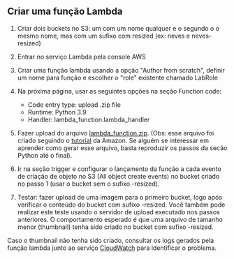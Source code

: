
## Criar uma função Lambda

1. Criar dois buckets no S3: um com um nome qualquer e o segundo o o mesmo nome, mas com um sufixo com resized (ex: neves e neves-resized)
2. Entrar no serviço Lambda pela console AWS
3. Criar uma função lambda usando a opção "Author from scratch", definir um nome para função
e escolher o "role" existente chamado LabRole
6. Na próxima página, usar as seguintes opções na seção Function code:

   - Code entry type: upload .zip file
   - Runtime: Python 3.9
   - Handler: lambda_function.lambda_handler

7. Fazer upload do arquivo [lambda_function.zip]([https://drive.google.com/uc?id=1dK9Al1XuyhF8dkCl5gqjSFY2vtsAhaa5&export=download](https://github.com/tecmx/mx-aws-labs/raw/refs/heads/main/lambda_function.zip)). (Obs: esse arquivo foi criado seguindo o [tutorial](https://docs.aws.amazon.com/lambda/latest/dg/with-s3-tutorial.html#with-s3-tutorial-create-function-package) da Amazon. Se alguém se interessar em aprender como gerar esse arquivo, basta reproduzir os passos da secão Python até o final).

8. Ir na seção trigger e configurar o lançamento da função a cada evento de criação de objeto no S3 (All object create events) no bucket criado no passo 1 (usar o bucket sem o sufixo -resized).

9. Testar: fazer upload de uma imagem para o primeiro bucket, logo após verificar o conteúdo do bucket com sufixo -resized. Você também pode realizar este teste usando o servidor de upload executado nos passos anteriores. O comportamento esperado é que uma arquivo de tamanho menor (thumbnail) tenha sido criado no bucket com sufixo -resized.

Caso o thumbnail não tenha sido criado, consultar os logs gerados pela função lambda junto ao serviço [CloudWatch](https://console.aws.amazon.com/cloudwatch/home?region=us-east-1#logsV2:log-groups) para identificar o problema.



